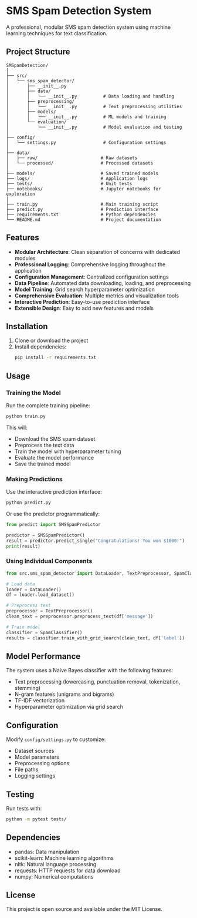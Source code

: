 # SMS Spam Detection System

A professional, modular SMS spam detection system using machine learning techniques for text classification.

## Project Structure

```
SMSpamDetection/
│
├── src/
│   └── sms_spam_detector/
│       ├── __init__.py
│       ├── data/
│       │   └── __init__.py          # Data loading and handling
│       ├── preprocessing/
│       │   └── __init__.py          # Text preprocessing utilities
│       ├── models/
│       │   └── __init__.py          # ML models and training
│       └── evaluation/
│           └── __init__.py          # Model evaluation and testing
│
├── config/
│   └── settings.py                  # Configuration settings
│
├── data/
│   ├── raw/                        # Raw datasets
│   └── processed/                  # Processed datasets
│
├── models/                         # Saved trained models
├── logs/                           # Application logs
├── tests/                          # Unit tests
├── notebooks/                      # Jupyter notebooks for exploration
│
├── train.py                        # Main training script
├── predict.py                      # Prediction interface
├── requirements.txt                # Python dependencies
└── README.md                       # Project documentation
```

## Features

- **Modular Architecture**: Clean separation of concerns with dedicated modules
- **Professional Logging**: Comprehensive logging throughout the application
- **Configuration Management**: Centralized configuration settings
- **Data Pipeline**: Automated data downloading, loading, and preprocessing
- **Model Training**: Grid search hyperparameter optimization
- **Comprehensive Evaluation**: Multiple metrics and visualization tools
- **Interactive Prediction**: Easy-to-use prediction interface
- **Extensible Design**: Easy to add new features and models

## Installation

1. Clone or download the project
2. Install dependencies:
   ```bash
   pip install -r requirements.txt
   ```

## Usage

### Training the Model

Run the complete training pipeline:

```bash
python train.py
```

This will:
- Download the SMS spam dataset
- Preprocess the text data
- Train the model with hyperparameter tuning
- Evaluate the model performance
- Save the trained model

### Making Predictions

Use the interactive prediction interface:

```bash
python predict.py
```

Or use the predictor programmatically:

```python
from predict import SMSSpamPredictor

predictor = SMSSpamPredictor()
result = predictor.predict_single("Congratulations! You won $1000!")
print(result)
```

### Using Individual Components

```python
from src.sms_spam_detector import DataLoader, TextPreprocessor, SpamClassifier

# Load data
loader = DataLoader()
df = loader.load_dataset()

# Preprocess text
preprocessor = TextPreprocessor()
clean_text = preprocessor.preprocess_text(df['message'])

# Train model
classifier = SpamClassifier()
results = classifier.train_with_grid_search(clean_text, df['label'])
```

## Model Performance

The system uses a Naive Bayes classifier with the following features:
- Text preprocessing (lowercasing, punctuation removal, tokenization, stemming)
- N-gram features (unigrams and bigrams)
- TF-IDF vectorization
- Hyperparameter optimization via grid search

## Configuration

Modify `config/settings.py` to customize:
- Dataset sources
- Model parameters
- Preprocessing options
- File paths
- Logging settings

## Testing

Run tests with:
```bash
python -m pytest tests/
```

## Dependencies

- pandas: Data manipulation
- scikit-learn: Machine learning algorithms
- nltk: Natural language processing
- requests: HTTP requests for data download
- numpy: Numerical computations

## License

This project is open source and available under the MIT License.
